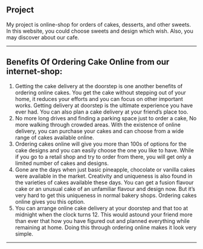 ## Project                                                                                                                                                                       
My project is online-shop for orders of cakes, desserts, and other sweets. In this website, you could choose sweets and design which wish. Also, you may discover about our cafe. 

-----------------------------------------------------------------------------------------------------------------------------------------------------------------------------------

## Benefits Of Ordering Cake Online from our internet-shop:                                                                                                                      
1) Getting the cake delivery at the doorstep is one another benefits of ordering online cakes. You get the cake without stepping out of your home, it reduces your efforts and you can focus on other important works. Getting delivery at doorstep is the ultimate experience you have ever had. You can also plan a cake delivery at your friend’s place too.
2) No more long drives and finding a parking space just to order a cake, No more walking through crowded areas. With the existence of online delivery, you can purchase your cakes and can choose from a wide range of cakes available online.
3) Ordering cakes online will give you more than 100s of options for the cake designs and you can easily choose the one you like to have. While if you go to a retail shop and try to order from there, you will get only a limited number of cakes and designs.
4) Gone are the days when just basic pineapple, chocolate or vanilla cakes were available in the market. Creativity and uniqueness is also found in the varieties of cakes available these days. You can get a fusion flavour cake or an unusual cake of an unfamiliar flavour and design now. But it’s very hard to get this uniqueness in normal bakery shops. Ordering cakes online gives you this option.
5) You can arrange online cake delivery at your doorstep and that too at midnight when the clock turns 12. This would astound your friend more than ever that how you have figured out and planned everything while remaining at home. Doing this through ordering online makes it look very simple.


-----------------------------------------------------------------------------------------------------------------------------------------------------------------------------------
 
 
